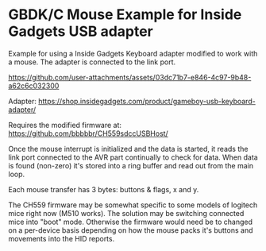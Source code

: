 # GBDK/C Mouse Example for Inside Gadgets USB adapter
Example for using a Inside Gadgets Keyboard adapter modified
to work with a mouse. The adapter is connected to the link port.

https://github.com/user-attachments/assets/03dc71b7-e846-4c97-9b48-a62c6c032300

Adapter:
https://shop.insidegadgets.com/product/gameboy-usb-keyboard-adapter/

Requires the modified firmware at:
https://github.com/bbbbbr/CH559sdccUSBHost/

Once the mouse interrupt is initialized and the data is started,
it reads the link port connected to the AVR part continually to
check for data. When data is found (non-zero) it's stored into
a ring buffer and read out from the main loop.

Each mouse transfer has 3 bytes: buttons & flags, x and y.

The CH559 firmware may be somewhat specific to some models of logitech mice
right now (M510 works). The solution may be switching connected mice into "boot"
mode. Otherwise the firmware would need be to changed on a per-device basis 
depending on how the mouse packs it's buttons and movements into the HID reports.
